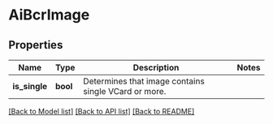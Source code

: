 # AiBcrImage

## Properties
Name | Type | Description | Notes
------------ | ------------- | ------------- | -------------
**is_single** | **bool** | Determines that image contains single VCard or more. | 



[[Back to Model list]](README.md#documentation-for-models) [[Back to API list]](README.md#documentation-for-api-endpoints) [[Back to README]](README.md)


